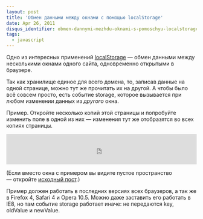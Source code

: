 ```yaml
---
layout: post
title: 'Обмен данными между окнами с помощью localStorage'
date: Apr 26, 2011
disqus_identifier: obmen-dannymi-mezhdu-oknami-s-pomoschyu-localstorage
tags:
  - javascript
---
```


Одно из интересных применений [localStorage](http://diveintohtml5.org/storage.html) — обмен данными между несколькими окнами одного сайта, одновременно открытыми в браузере.

Так как хранилище единое для всего домена, то, записав данные на одной странице, можно тут же прочитать их на другой. А чтобы было всё совсем просто, есть событие storage, которое вызывается при любом изменении данных из *другого* окна.

<!-- cut -->

Пример. Откройте несколько копий этой страницы и попробуйте изменить поле в одной из них — изменения тут же отобразятся во всех копиях страницы.

<iframe style="width: 100%; height: 80px" src="http://jsfiddle.net/sapegin/zkxGB/embedded/result,js,html/" allowfullscreen="allowfullscreen" frameborder="0"></iframe>

(Если вместо окна с примером вы видите пустое пространство — откройте [исходный пост](http://nano.sapegin.ru/all/obmen-dannymi-mezhdu-oknami-s-pomoschyu-localstorage).)

Пример должен работать в последних версиях всех браузеров, а так же в Firefox 4, Safari 4 и Opera 10.5. Можно даже заставить его работать в IE8, но там событие storage работает иначе: не передаются key, oldValue и newValue.

